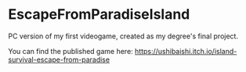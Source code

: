 # EscapeFromParadiseIsland
PC version of my first videogame, created as my degree's final project.

You can find the published game here: https://ushibaishi.itch.io/island-survival-escape-from-paradise

